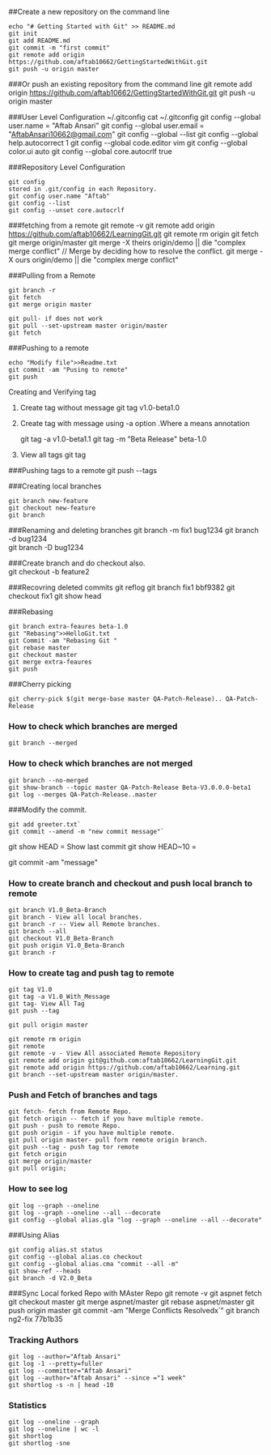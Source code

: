 ##Create a new repository on the command line

	echo "# Getting Started with Git" >> README.md
	git init
	git add README.md
	git commit -m "first commit"
	git remote add origin https://github.com/aftab10662/GettingStartedWithGit.git
	git push -u origin master

###Or push an existing repository from the command line
	git remote add origin https://github.com/aftab10662/GettingStartedWithGit.git
	git push -u origin master

###User Level Configuration
	~/.gitconfig
	cat ~/.gitconfig
	git config --global user.name = "Aftab Ansari"
	git config --global user.email = "AftabAnsari10662@gmail.com"
	git config --global --list
	git config --global help.autocorrect 1
	git config --global code.editor vim
	git config --global color.ui auto
	git config --global core.autocrlf true


###Repository Level Configuration

	git config
	stored in .git/config in each Repository.
	git config user.name "Aftab"
	git config --list
	git config --unset core.autocrlf 


###fetching from a remote
	git remote -v
	git remote add origin https://github.com/aftab10662/LearningGit.git
	git remote rm origin
	git fetch 
	git merge origin/master
	git merge -X theirs origin/demo || die "complex merge conflict"
	// Merge by deciding how to resolve the conflict.
	git merge -X ours origin/demo || die "complex merge conflict"


###Pulling from a Remote

    git branch -r
	git fetch 
	git merge origin master

	git pull- if does not work
	git pull --set-upstream master origin/master
	git fetch 


###Pushing to a remote

	echo "Modify file">>Readme.txt
	git commit -am "Pusing to remote"
	git push


Creating and Verifying tag

 1. Create tag without message
     git tag v1.0-beta1.0
	 
 2. Create tag with message using -a option .Where a means annotation

    git tag -a v1.0-beta1.1 
	git tag -m "Beta Release" beta-1.0
	
3. View all tags
    git tag

###Pushing tags to a remote
	git push --tags


###Creating local branches

	git branch new-feature
	git checkout new-feature
	git branch
	

###Renaming and deleting branches
	git branch -m fix1 bug1234
	git branch -d bug1234	
	git branch -D bug1234

###Create branch and do checkout also.	
	git checkout -b feature2


###Recovring deleted commits
	git reflog
	git branch fix1 bbf9382
	git checkout fix1
	git show head


###Rebasing 

	git branch extra-feaures beta-1.0
	git "Rebasing">>HelloGit.txt
	git Commit -am "Rebasing Git "
	git rebase master
	git checkout master
	git merge extra-feaures
	git push



###Cherry picking

	git cherry-pick $(git merge-base master QA-Patch-Release).. QA-Patch-Release


### How to check which branches are merged

	git branch --merged

### How to check which branches are not merged

	git branch --no-merged
	git show-branch --topic master QA-Patch-Release Beta-V3.0.0.0-beta1
    git log --merges QA-Patch-Release..master


###Modify the commit.

	git add greeter.txt`
	git commit --amend -m "new commit message"`



git show HEAD = Show last commit
git show HEAD~10 = 


git commit -am "message"
### How to create branch and checkout and push local branch to remote
	git branch V1.0_Beta-Branch
	git branch - View all local branches.
	git branch -r -- View all Remote branches.
	git branch --all
	git checkout V1.0_Beta-Branch
	git push origin V1.0_Beta-Branch
	git branch -r

### How to create tag and push tag to remote

	git tag V1.0
	git tag -a V1.0_With_Message
	git tag- View All Tag
	git push --tag

	git pull origin master

	git remote rm origin
	git remote
	git remote -v - View All associated Remote Repository
	git remote add origin git@github.com:aftab10662/LearningGit.git
	git remote add origin https://github.com/aftab10662/Learning.git
	git branch --set-upstream master origin/master.



### Push and Fetch of branches and tags
	git fetch- fetch from Remote Repo.
	git fetch origin -- fetch if you have multiple remote.
	git push - push to remote Repo.
	git push origin - if you have multiple remote.
	git pull origin master- pull form remote origin branch.
	git push --tag - push tag tor remote 
	git fetch origin
	git merge origin/master
	git pull origin;

### How to see log
	git log --graph --oneline
	git log --graph --oneline --all --decorate
	git config --global alias.gla "log --graph --oneline --all --decorate"
 
 
###Using Alias
 
	git config alias.st status
	git config --global alias.co checkout
	git config --global alias.cma "commit --all -m"
	git show-ref --heads
	git branch -d V2.0_Beta


###Sync Local forked Repo with MAster Repo
	git remote -v
	git aspnet fetch
	git checkout master
	git merge aspnet/master
	git rebase aspnet/master
	git push origin master
	git commit -am "Merge Conflicts Resolvedx`"
	git branch ng2-fix 77b1b35

### Tracking Authors
	git log --author="Aftab Ansari"
	git log -1 --pretty=fuller
	git log --committer="Aftab Ansari"
	git log --author="Aftab Ansari" --since ="1 week"
	git shortlog -s -n | head -10
	
### Statistics
    
	git log --oneline --graph
	git log --oneline | wc -l
	git shortlog
    git shortlog -sne
	
	
    	
